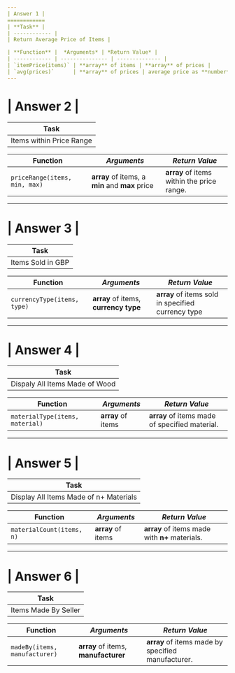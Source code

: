 ```yaml
---
| Answer 1 |
============
| **Task** |
| ------------ |
| Return Average Price of Items |

| **Function** |  *Arguments* | *Return Value* |
| ------------ | --------------- | -------------- |
| `itemPrice(items)` | **array** of items | **array** of prices |
| `avg(prices)`      | **array** of prices | average price as **number** |
---
```

| Answer 2 |
============
| **Task** |
| ------------ |
| Items within Price Range |

| **Function** |  *Arguments* | *Return Value* |
| ------------ | --------------- | -------------- |
| `priceRange(items, min, max)` | **array** of items, a **min** and **max** price | **array** of items within the price range. |
---
| Answer 3 |
============
| **Task** |
| ------------ |
| Items Sold in GBP |

| **Function** |  *Arguments* | *Return Value* |
| ------------ | --------------- | -------------- |
| `currencyType(items, type)` | **array** of items, **currency type** |**array** of items sold in specified currency type |
---
| Answer 4 |
============
| **Task** |
| ------------ |
| Dispaly All Items Made of Wood |

| **Function** |  *Arguments* | *Return Value* |
| ------------ | --------------- | -------------- |
| `materialType(items, material)` | **array** of items | **array** of items made of specified material. |
---
| Answer 5 |
============
| **Task** |
| ------------ |
| Display All Items Made of n+ Materials |

| **Function** |  *Arguments* | *Return Value* |
| ------------ | --------------- | -------------- |
| `materialCount(items, n)` | **array** of items | **array** of items made with **n+** materials. |
---
| Answer 6 |
============
| **Task** |
| ------------ |
| Items Made By Seller |

| **Function** |  *Arguments* | *Return Value* |
| ------------ | --------------- | -------------- |
| `madeBy(items, manufacturer)` | **array** of items, **manufacturer** | **array** of items made by specified manufacturer. |
